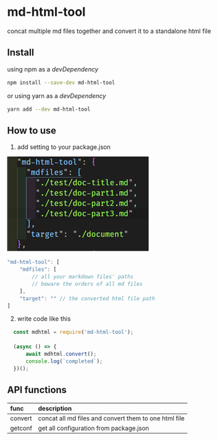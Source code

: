 # md-html-tool

concat multiple md files together and convert it to a standalone html file

## Install

using npm as a *devDependency*

  ```sh
  npm install --save-dev md-html-tool
  ```

or using yarn as a *devDependency*

  ```sh
  yarn add --dev md-html-tool
  ```

## How to use

1. add setting to your package.json

  ![package-setting.png](./readme/package-setting.png)

  ```js
  "md-html-tool": [
      "mdfiles": [
          // all your markdown files' paths
          // beware the orders of all md files
      ],
      "target": "" // the converted html file path
  ]
  ```

2. write code like this

  ```js
    const mdhtml = require('md-html-tool');

    (async () => {
        await mdhtml.convert();
        console.log(`completed`);
    })();
  ```

## API functions

| func    | description |
| :---    | :--- |
| convert | concat all md files and convert them to one html file |
| getconf | get all configuration from package.json |